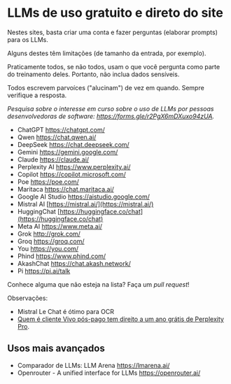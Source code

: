 # LLMs de uso gratuito e direto do site

Nestes sites, basta criar uma conta e fazer perguntas (elaborar prompts) para os LLMs.

Alguns destes têm limitações (de tamanho da entrada, por exemplo). 

Praticamente todos, se não todos, usam o que você pergunta como parte do treinamento deles. Portanto, não inclua dados sensíveis.

Todos escrevem parvoíces ("alucinam") de vez em quando. Sempre verifique a resposta.

_Pesquisa sobre o interesse em curso sobre o uso de LLMs por pessoas desenvolvedoras de software: <https://forms.gle/r2PgX6mDXuxo94zUA>._ 

- ChatGPT <https://chatgpt.com/>
- Qwen <https://chat.qwen.ai/>
- DeepSeek <https://chat.deepseek.com/>
- Gemini <https://gemini.google.com/>
- Claude <https://claude.ai/>
- Perplexity AI <https://www.perplexity.ai/>
- Copilot <https://copilot.microsoft.com/>
- Poe <https://poe.com/>
- Maritaca <https://chat.maritaca.ai/>
- Google AI Studio <https://aistudio.google.com/>
- Mistral AI [https://mistral.ai/](https://mistral.ai/)  
- HuggingChat [https://huggingface.co/chat](https://huggingface.co/chat)
- Meta AI <https://www.meta.ai/>
- Grok <http://grok.com/>
- Groq <https://groq.com/>
- You <https://you.com/>
- Phind <https://www.phind.com/>
- AkashChat <https://chat.akash.network/>
- Pi <https://pi.ai/talk>

Conhece alguma que não esteja na lista? Faça um _pull request_!

Observações:
- Mistral Le Chat é ótimo para OCR
- [Quem é cliente Vivo pós-pago tem direito a um ano grátis de Perplexity Pro](https://www.mobiletime.com.br/noticias/01/11/2024/vivo-perplexity-pro/#:~:text=Com%20exclusividade%20ao%20Mobile%20Time,pago%20e%20da%20Internet%20fixa.).

## Usos mais avançados

- Comparador de LLMs: LLM Arena <https://lmarena.ai/>
- Openrouter - A unified interface for LLMs <https://openrouter.ai/>


<!-- 
- Llama [https://llama.meta.com/](https://llama.meta.com/)
- Ollama [https://ollama.com/](https://ollama.com/)
- KoboldAI [https://koboldai.org/](https://koboldai.org/)
- Bard [https://bard.google.com/](https://bard.google.com/)
- Pi [https://www.inflection.ai/](https://www.inflection.ai/)
- Falcon [https://falconllm.tii.ae/](https://falconllm.tii.ae/)
- Vicuna [https://lmsys.org/blog/](https://lmsys.org/blog/)
- OpenAssistant [https://open-assistant.io/](https://open-assistant.io/)
- PaLM 2 [https://developers.generativeai.google/](https://developers.generativeai.google/)
- Dolly [https://www.databricks.com/](https://www.databricks.com/)
- Cohere Generate [https://cohere.com/](https://cohere.com/)
- YouChat [https://you.com/chat](https://you.com/chat)
- GPT4All [https://gpt4all.io/](https://gpt4all.io/)
- Jailbreak Chat [https://jailbreak.chat/](https://jailbreak.chat/)
- Xwin-LM [https://xwinlm.com/](https://xwinlm.com/)
- StableLM [https://stability.ai/](https://stability.ai/)
- MosaicML MPT – [https://www.mosaicml.com/](https://www.mosaicml.com/)
- Jan AI – [https://www.jan.ai/](https://www.jan.ai/)
- MyShell – [https://myshell.ai/](https://myshell.ai/)

## Repositórios 

- Alpaca [https://github.com/tatsu-lab/stanford\_alpaca](https://github.com/tatsu-lab/stanford_alpaca)
- WizardLM [https://github.com/nlpxucan/WizardLM](https://github.com/nlpxucan/WizardLM)

-->

